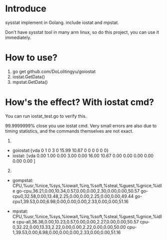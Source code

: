 # Introduce
sysstat implement in Golang.
include iostat and mpstat.

Don't have sysstat tool in many arm linux, so do this project, you can use it immediately.

# How to use?
1. go get github.com/DoLolitingyu/goiostat
2. iostat.GetData()
3. mpstat.GetData()

# How's the effect? With iostat cmd?
You can run iostat_test.go to verify this. 

99.9999999% close you use iostat cmd.
Very small errors are also due to timing statistics, and the commands themselves are not exact.

1. 
- goiostat:{vda 0 1 0 3 0 15.99 10.67 0 0 0 0 0 0}
- iostat: [vda 0.00 1.00 0.00 3.00 0.00 16.00 10.67 0.00 0.00 0.00 0.00 0.00 0.00 ]

2.
- gompstat: CPU,%usr,%nice,%sys,%iowait,%irq,%soft,%steal,%guest,%gnice,%idle
go-cpu,36.21,0.00,10.34,0.57,0.00,0.00,2.30,0.00,0.00,50.57
go-cpu0,32.58,0.00,13.48,2.25,0.00,0.00,2.25,0.00,0.00,49.44
go-cpu1,39.53,0.00,6.98,0.00,0.00,0.00,2.33,0.00,0.00,51.16

- mpstat: CPU,%usr,%nice,%sys,%iowait,%irq,%soft,%steal,%guest,%gnice,%idle
cpu-all,36.36,0.00,10.23,0.57,0.00,0.00,2.27,0.00,0.00,50.57
cpu-0,32.22,0.00,13.33,2.22,0.00,0.00,2.22,0.00,0.00,50.00
cpu-1,39.53,0.00,6.98,0.00,0.00,0.00,2.33,0.00,0.00,51.16
